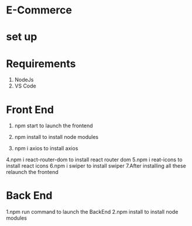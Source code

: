 # E-Commerce
# set up 
# Requirements
1. NodeJs
2. VS Code

# Front End
1. npm start to launch the frontend

2. npm install to install node modules

3. npm i axios to install axios

4.npm i react-router-dom to install react router dom
5.npm i reat-icons to install react icons
6.npm i swiper to install swiper
7.After installing all these relaunch the frontend

# Back End
1.npm run command to launch the BackEnd
2.npm install to install node modules
